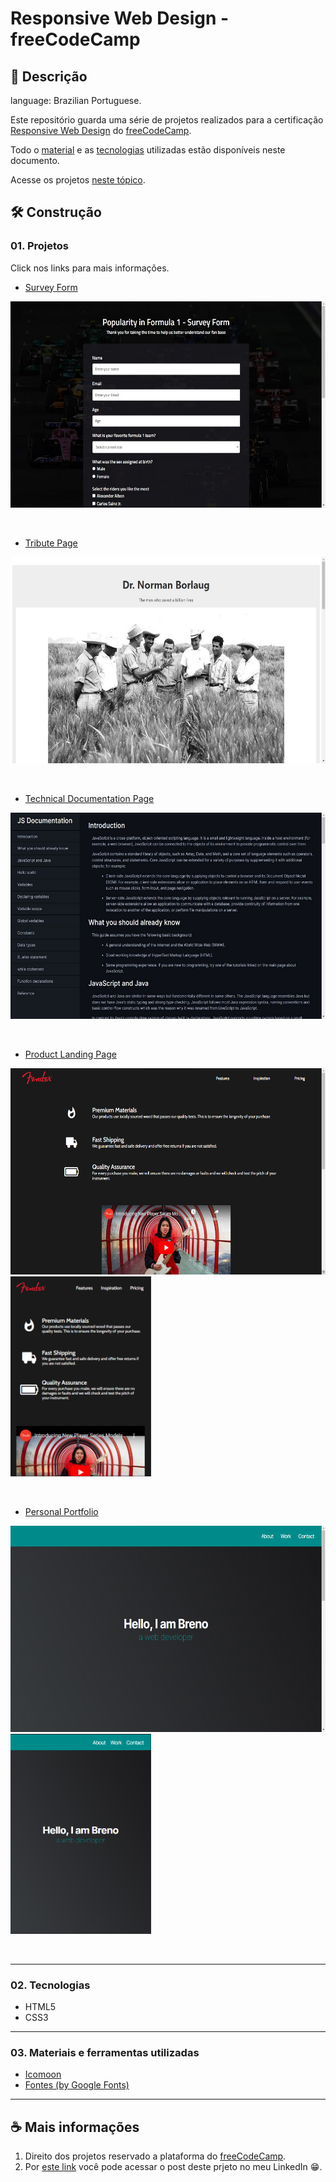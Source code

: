 # Responsive Web Design - freeCodeCamp

## 📃 Descrição

language: Brazilian Portuguese.  

Este repositório guarda uma série de projetos realizados para a certificação [Responsive Web Design](https://www.freecodecamp.org/learn/2022/responsive-web-design/) do [freeCodeCamp](https://www.freecodecamp.org/learn). 

Todo o [material](https://github.com/FrBreno/Beautysalon_NLW2021#03-materiais-e-ferramentas-utilizadas) e as [tecnologias](https://github.com/FrBreno/Beautysalon_NLW2021#02-tecnologias) utilizadas estão disponíveis neste documento.  

Acesse os projetos [neste tópico](https://frbreno.github.io/Beautysalon_NLW2021/).

## 🛠️ Construção

### 01. Projetos

Click nos links para mais informações.

- [Survey Form](https://github.com/FrBreno/Responsive-Web-Design---freeCodeCamp/tree/main/Survey%20form) 
&nbsp;

<div>
<img height="330em" src="final result - images/Survey Form - 01.jpg">
</div>

&nbsp;
- [Tribute Page](https://github.com/FrBreno/Responsive-Web-Design---freeCodeCamp/tree/main/Tribute%20page) 
&nbsp;

<div>
<img height="330em" src="final result - images/Tribute Page - 01.jpg">
</div>

&nbsp;
- [Technical Documentation Page](https://github.com/FrBreno/Responsive-Web-Design---freeCodeCamp/tree/main/Technical%20Documentation%20Page) 
&nbsp;

<div>
<img height="330em" src="final result - images/Technical Documentation Page - 01.jpg">
</div>

&nbsp;
- [Product Landing Page](https://github.com/FrBreno/Responsive-Web-Design---freeCodeCamp/tree/main/Product%20Landing%20Page) 
&nbsp;

<div>
<img height="330em" src="final result - images/Product Landing Page - 01.png">
<img height="320em" src="final result - images/Product Landing Page - 04.png" />
</div>

&nbsp;
- [Personal Portfolio](https://github.com/FrBreno/Responsive-Web-Design---freeCodeCamp/tree/main/Personal%20portfolio) 
&nbsp;

<div>
<img height="330em" src="final result - images/Personal Portfolio - 01.png">
<img height="320em" src="final result - images/Personal Portfolio - 04.png" />
</div>

&nbsp;

---

### 02. Tecnologias

- HTML5
- CSS3

---

### 03. Materiais e ferramentas utilizadas

- [Icomoon](https://icomoon.io/app/#/projects)
- [Fontes (by Google Fonts)](https://fonts.google.com)

---

## ☕ Mais informações

1.  Direito dos projetos reservado a plataforma do [freeCodeCamp](https://www.freecodecamp.org/learn).
1. Por [este link]() você pode acessar o post deste prjeto no meu LinkedIn 😁.